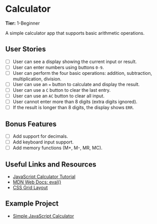 
# Calculator

**Tier:** 1-Beginner

A simple calculator app that supports basic arithmetic operations.

## User Stories

- [ ] User can see a display showing the current input or result.
- [ ] User can enter numbers using buttons `0-9`.
- [ ] User can perform the four basic operations: addition, subtraction, multiplication, division.
- [ ] User can use an `=` button to calculate and display the result.
- [ ] User can use a `C` button to clear the last entry.
- [ ] User can use an `AC` button to clear all input.
- [ ] User cannot enter more than 8 digits (extra digits ignored).
- [ ] If the result is longer than 8 digits, the display shows `ERR`.

## Bonus Features

- [ ] Add support for decimals.
- [ ] Add keyboard input support.
- [ ] Add memory functions (M+, M-, MR, MC).

## Useful Links and Resources

- [JavaScript Calculator Tutorial](https://freshman.tech/calculator/)
- [MDN Web Docs: eval()](https://developer.mozilla.org/en-US/docs/Web/JavaScript/Reference/Global_Objects/eval)  
- [CSS Grid Layout](https://css-tricks.com/snippets/css/complete-guide-grid/)

## Example Project

- [Simple JavaScript Calculator](https://github.com/rishima17/calculator.git)
